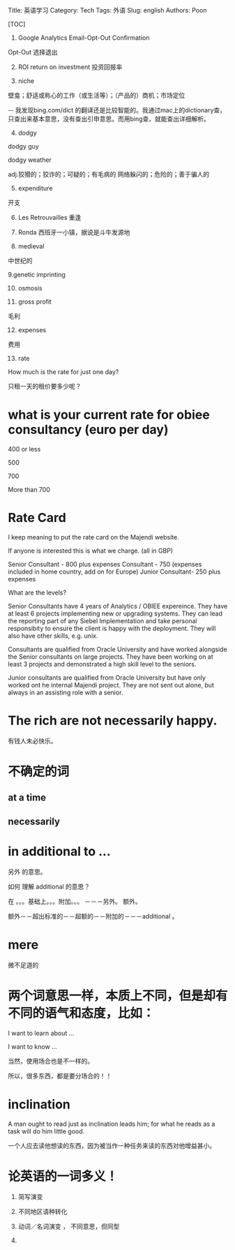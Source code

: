 Title: 英语学习
Category: Tech
Tags: 外语
Slug: english
Authors: Poon

[TOC]

1. Google Analytics Email-Opt-Out Confirmation

Opt-Out 选择退出 

2. ROI return on investment
投资回报率

3. niche 

壁龛；舒适或称心的工作（或生活等）；（产品的）商机；市场定位


-- 我发现bing.com/dict 的翻译还是比较智能的。我通过mac上的dictionary查，只查出来基本意思，没有查出引申意思。而用bing查，就能查出详细解析。 

4. dodgy 

dodgy guy 

dodgy weather 

adj.狡猾的；狡诈的；可疑的；有毛病的
网络躲闪的；危险的；善于骗人的



5. expenditure

开支 


6. Les Retrouvailles
重逢 

7. Ronda
西班牙一小镇，据说是斗牛发源地

8. medieval

中世纪的


9.genetic imprinting

10. osmosis


11. gross profit 

毛利


12. expenses

 费用


13. rate 

How much is the rate for just one day?

只租一天的租价要多少呢？

# what is your current rate for obiee consultancy (euro per day)

400 or less

500

700

More than 700

# Rate Card
I keep meaning to put the rate card on the Majendi website.

If anyone is interested this is what we charge. (all in GBP)


Senior Consultant - 800 plus expenses
Consultant - 750 (expenses included in home country, add on for Europe)
Junior Consultant- 250 plus expenses


What are the levels?

Senior Consultants have 4 years of Analytics / OBIEE expereince. They have at least 6 projects implementing new or upgrading systems. They can lead the reporting part of any Siebel Implementation and take personal responsibity to ensure the client is happy with the deployment. They will also have other skills, e.g. unix.

Consultants are qualified from Oracle University and have worked alongside the Senior consultants on large projects. They have been working on at least 3 projects and demonstrated a high skill level to the seniors.

Junior consultants are qualified from Oracle University but have only worked ont he internal Majendi project. They are not sent out alone, but always in an assisting role with a senior.


# The rich are not necessarily happy.

有钱人未必快乐。


# 不确定的词

## at a time 

## necessarily 


# in additional to ...

另外 的意思。

如何 理解 additional 的意思？

在 。。。基础上。。。附加。。。 －－－另外。 额外。

额外－－超出标准的－－超额的－－附加的－－－additional 。 

# mere 

微不足道的

# 两个词意思一样，本质上不同，但是却有不同的语气和态度，比如：

I want to learn about ...

I want to know ...

当然，使用场合也是不一样的。

所以，很多东西，都是要分场合的！！


# inclination

A man ought to read just as inclination leads him; for what he reads as a task will do him little good.

一个人应去读他想读的东西，因为被当作一种任务来读的东西对他增益甚小。


# 论英语的一词多义！

1. 简写演变

2. 不同地区语种转化

3. 动词／名词演变 ， 不同意思，但同型

4. 
